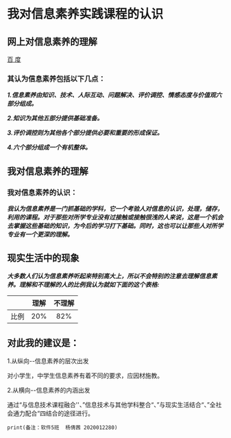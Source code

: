 # 我对信息素养实践课程的认识

## 网上对信息素养的理解

[百 度](https://wenku.baidu.com/view/9ba9bc191711cc7930b7161a.html )

### 其认为信息素养包括以下几点：

***1.信息素养由知识、技术、人际互动、问题解决、评价调控、情感态度与价值观六部分组成。***

***2.知识为其他五部分提供基础准备。***

***3.评价调控则为其他各个部分提供必要和重要的形成保证。***

***4.六个部分组成一个有机整体。***

## 我对信息素养的理解

### 我对信息素养的认识：

***我认为信息素养是一门抓基础的学科，它一个考验人对信息的认识，处理，储存，利用的课程。对于那些对所学专业没有过接触或接触很浅的人来说，这是一个机会去掌握这些基础的知识，为今后的学习打下基础。同时，这也可以让那些人对所学专业有一个更深的理解。***

## 现实生活中的现象

***大多数人们认为信息素养听起来特别高大上，所以不会特别的注意去理解信息素养。理解和不理解的人的比例我认为就如下面的这个表格:***

|      | 理解 | 不理解 |
| :--: | :--: | :----: |
| 比例 | 20%  |  82%   |

## 对此我的建议是：

1.从纵向--信息素养的层次出发

对小学生，中学生信息素养有着不同的要求，应因材施教。

2.从横向--信息素养的内涵出发

通过“与信息技术课程融合''、”信息技术与其他学科整合“、”与现实生活结合“、”全社会通力配合“四结合的途径进行。



```print(备注：软件5班  杨倩茜 2020012280)```















